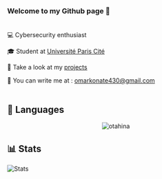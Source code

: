### Welcome to my Github page  📝 <br><br>

💻  Cybersecurity enthusiast <br>

🎓  Student at <a href="https://u-paris.fr">Université Paris Cité</a> <br>

📂  Take a look at my <a href="https://github.com/omvr-yr?tab=repositories">projects</a><br>

📨  You can write me at : omarkonate430@gmail.com <br><br>


## 🧰 Languages

<p align="center">
  <img align="center" src="https://github-readme-stats.vercel.app/api?username=omvr-yr&theme=blue-green" alt="otahina" />
</p>


## 📊 Stats
![Stats](https://github-readme-stats.vercel.app/api?username=omvr-yr&include_all_commits=true&count_private=true&show_icons=true&hide=contribs,prs&border_color=000000)
